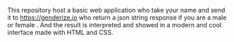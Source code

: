 This repository host a basic  web application who  take your name and send it to  https://genderize.io who return a json string response if you are a male or female . And the result is interpreted and showed in a modern and cool interface made with HTML and CSS.
